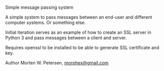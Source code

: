 Simple message passing system

A simple system to pass messages between an end-user and different computer
systems.  Or something else.

Initial iteration serves as an example of how to create an SSL server in
Python 3 and pass messages between a client and server.

Requires openssl to be installed to be able to generate SSL certificate and
key.

Author Morten W. Petersen, <morphex@gmail.com>

